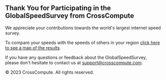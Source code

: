 ## Thank You for Participating in the GlobalSpeedSurvey from CrossCompute 
We appreciate your contributions towards the world's largest internet speed survey. 

To compare your speeds with the speeds of others in your region [click here to see a map of the results](https://crosscompute.net/a/map-internet-speeds).

If you have any questions or feedback about the GlobalSpeedSurvey, please don't hesitate to contact us at support@crosscompute.com.

© 2023 CrossCompute. All rights reserved.